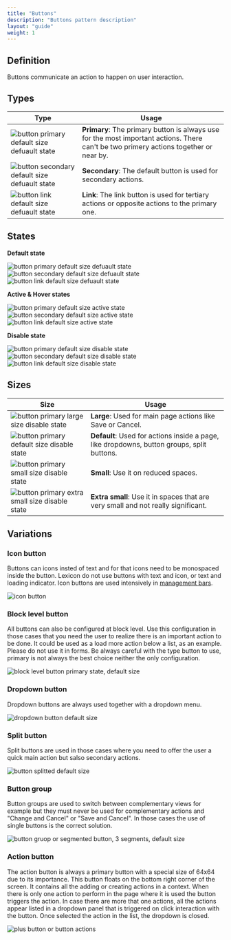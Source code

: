 ```yaml
---
title: "Buttons"
description: "Buttons pattern description"
layout: "guide"
weight: 1
---
```


## Definition
Buttons communicate an action to happen on user interaction.

## Types

| Type | Usage |
| ---- | ----- |
| ![button primary default size defuault state](/images/buttonPrimaryDefaultDefault.png) | **Primary**: The primary button is always use for the most important actions. There can't be two primery actions together or near by. |
| ![button secondary default size defuault state](/images/buttonSecondaryDefaultDefault.png) | **Secondary**: The default button is used for secondary actions. |
| ![button link default size defuault state](/images/buttonLinkDefaultDefault.png) | **Link**: The link button is used for tertiary actions or opposite actions to the primary one.  |

## States

**Default state**

![button primary default size defuault state](/images/buttonPrimaryDefaultDefault.png)
![button secondary default size defuault state](/images/buttonSecondaryDefaultDefault.png)
![button link default size defuault state](/images/buttonLinkDefaultDefault.png)

**Active & Hover states**

![button primary default size active state](/images/buttonPrimaryDefaultActive.png)
![button secondary default size active state](/images/buttonSecondaryDefaultActive.png)
![button link default size active state](/images/buttonLinkDefaultActive.png)

**Disable state**

![button primary default size disable state](/images/buttonPrimaryDefaultDisabled.png)
![button secondary default size disable state](/images/buttonSecondaryDefaultDisabled.png)
![button link default size disable state](/images/buttonLinkDefaultDisabled.png)

## Sizes

| Size | Usage |
| ---- | ----- |
| ![button primary large size disable state](/images/buttonPrimaryLargeDefault.png) | **Large**: Used for main page actions like Save or Cancel. |
| ![button primary default size disable state](/images/buttonPrimaryDefaultDefault.png) | **Default**: Used for actions inside a page, like dropdowns, button groups, split buttons. |
| ![button primary small size disable state](/images/buttonPrimarySmallDefault.png) | **Small**: Use it on reduced spaces. |
| ![button primary extra small size disable state](/images/buttonPrimaryXsDefault.png) | **Extra small**: Use it in spaces that are very small and not really significant. |

## Variations

### Icon button

Buttons can icons insted of text and for that icons need to be monospaced inside the button. Lexicon do not use buttons with text and icon, or text and loading indicator. Icon buttons are used intensively in [management bars](./management_bar.html).

![icon button](/images/buttonIcon.png)

### Block level button

All buttons can also be configured at block level. Use this configuration in those cases that you need the user to realize there is an important action to be done. It could be used as a load more action below a list, as an example. Please do not use it in forms. Be always careful with the type button to use, primary is not always the best choice neither the only configuration.

![block level button primary state, default size](/images/buttonBlockLevelPrimary.png)

### Dropdown button

Dropdown buttons are always used together with a dropdown menu.

![dropdown button default size](/images/buttonDropdownDefault.png)

### Split button

Split buttons are used in those cases where you need to offer the user a quick main action but salso secondary actions.

![button splitted default size](/images/buttonSplitDefault.png)

### Button group

Button groups are used to switch between complementary views for example but they must never be used for complementary actions and "Change and Cancel" or "Save and Cancel". In those cases the use of single buttons is the correct solution.

![button gruop or segmented button, 3 segments, default size](/images/buttonGroupDefault.png)

### Action button

The action button is always a primary button with a special size of 64x64 due to its importance. This button floats on the bottom right corner of the screen. It contains all the adding or creating actions in a context. When there is only one action to perform in the page where it is used the button triggers the action. In case there are more that one actions, all the actions appear listed in a dropdown panel that is triggered on click interaction with the button. Once selected the action in the list, the dropdown is closed.

![plus button or button actions](/images/buttonAction.png)
